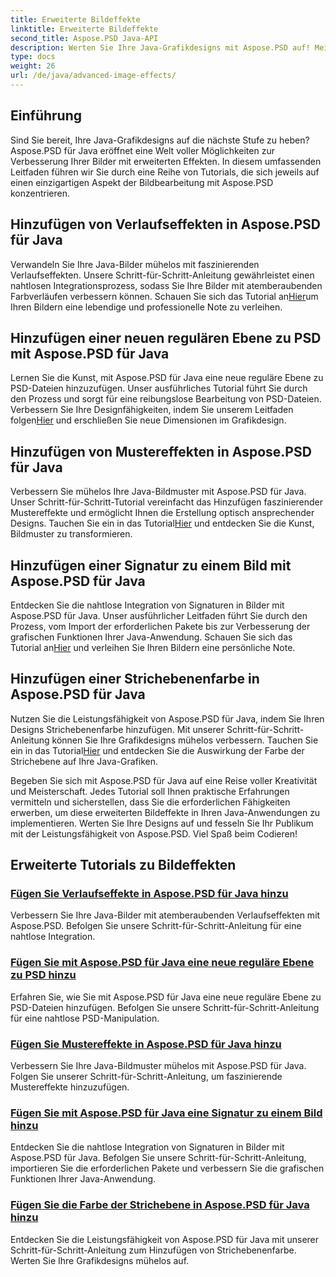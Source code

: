 ```yaml
---
title: Erweiterte Bildeffekte
linktitle: Erweiterte Bildeffekte
second_title: Aspose.PSD Java-API
description: Werten Sie Ihre Java-Grafikdesigns mit Aspose.PSD auf! Meistern Sie nahtlos erweiterte Bildeffekte – von Verläufen und Mustern bis hin zu Signaturen und Strichen.
type: docs
weight: 26
url: /de/java/advanced-image-effects/
---
```

## Einführung
Sind Sie bereit, Ihre Java-Grafikdesigns auf die nächste Stufe zu heben? Aspose.PSD für Java eröffnet eine Welt voller Möglichkeiten zur Verbesserung Ihrer Bilder mit erweiterten Effekten. In diesem umfassenden Leitfaden führen wir Sie durch eine Reihe von Tutorials, die sich jeweils auf einen einzigartigen Aspekt der Bildbearbeitung mit Aspose.PSD konzentrieren.

## Hinzufügen von Verlaufseffekten in Aspose.PSD für Java

 Verwandeln Sie Ihre Java-Bilder mühelos mit faszinierenden Verlaufseffekten. Unsere Schritt-für-Schritt-Anleitung gewährleistet einen nahtlosen Integrationsprozess, sodass Sie Ihre Bilder mit atemberaubenden Farbverläufen verbessern können. Schauen Sie sich das Tutorial an[Hier](./add-gradient-effects/)um Ihren Bildern eine lebendige und professionelle Note zu verleihen.

## Hinzufügen einer neuen regulären Ebene zu PSD mit Aspose.PSD für Java

 Lernen Sie die Kunst, mit Aspose.PSD für Java eine neue reguläre Ebene zu PSD-Dateien hinzuzufügen. Unser ausführliches Tutorial führt Sie durch den Prozess und sorgt für eine reibungslose Bearbeitung von PSD-Dateien. Verbessern Sie Ihre Designfähigkeiten, indem Sie unserem Leitfaden folgen[Hier](./add-new-regular-layer/) und erschließen Sie neue Dimensionen im Grafikdesign.

## Hinzufügen von Mustereffekten in Aspose.PSD für Java

 Verbessern Sie mühelos Ihre Java-Bildmuster mit Aspose.PSD für Java. Unser Schritt-für-Schritt-Tutorial vereinfacht das Hinzufügen faszinierender Mustereffekte und ermöglicht Ihnen die Erstellung optisch ansprechender Designs. Tauchen Sie ein in das Tutorial[Hier](./add-pattern-effects/) und entdecken Sie die Kunst, Bildmuster zu transformieren.

## Hinzufügen einer Signatur zu einem Bild mit Aspose.PSD für Java

Entdecken Sie die nahtlose Integration von Signaturen in Bilder mit Aspose.PSD für Java. Unser ausführlicher Leitfaden führt Sie durch den Prozess, vom Import der erforderlichen Pakete bis zur Verbesserung der grafischen Funktionen Ihrer Java-Anwendung. Schauen Sie sich das Tutorial an[Hier](./add-signature-to-image/) und verleihen Sie Ihren Bildern eine persönliche Note.

## Hinzufügen einer Strichebenenfarbe in Aspose.PSD für Java

 Nutzen Sie die Leistungsfähigkeit von Aspose.PSD für Java, indem Sie Ihren Designs Strichebenenfarbe hinzufügen. Mit unserer Schritt-für-Schritt-Anleitung können Sie Ihre Grafikdesigns mühelos verbessern. Tauchen Sie ein in das Tutorial[Hier](./add-stroke-layer-color/) und entdecken Sie die Auswirkung der Farbe der Strichebene auf Ihre Java-Grafiken.

Begeben Sie sich mit Aspose.PSD für Java auf eine Reise voller Kreativität und Meisterschaft. Jedes Tutorial soll Ihnen praktische Erfahrungen vermitteln und sicherstellen, dass Sie die erforderlichen Fähigkeiten erwerben, um diese erweiterten Bildeffekte in Ihren Java-Anwendungen zu implementieren. Werten Sie Ihre Designs auf und fesseln Sie Ihr Publikum mit der Leistungsfähigkeit von Aspose.PSD. Viel Spaß beim Codieren!
## Erweiterte Tutorials zu Bildeffekten
### [Fügen Sie Verlaufseffekte in Aspose.PSD für Java hinzu](./add-gradient-effects/)
Verbessern Sie Ihre Java-Bilder mit atemberaubenden Verlaufseffekten mit Aspose.PSD. Befolgen Sie unsere Schritt-für-Schritt-Anleitung für eine nahtlose Integration.
### [Fügen Sie mit Aspose.PSD für Java eine neue reguläre Ebene zu PSD hinzu](./add-new-regular-layer/)
Erfahren Sie, wie Sie mit Aspose.PSD für Java eine neue reguläre Ebene zu PSD-Dateien hinzufügen. Befolgen Sie unsere Schritt-für-Schritt-Anleitung für eine nahtlose PSD-Manipulation.
### [Fügen Sie Mustereffekte in Aspose.PSD für Java hinzu](./add-pattern-effects/)
Verbessern Sie Ihre Java-Bildmuster mühelos mit Aspose.PSD für Java. Folgen Sie unserer Schritt-für-Schritt-Anleitung, um faszinierende Mustereffekte hinzuzufügen.
### [Fügen Sie mit Aspose.PSD für Java eine Signatur zu einem Bild hinzu](./add-signature-to-image/)
Entdecken Sie die nahtlose Integration von Signaturen in Bilder mit Aspose.PSD für Java. Befolgen Sie unsere Schritt-für-Schritt-Anleitung, importieren Sie die erforderlichen Pakete und verbessern Sie die grafischen Funktionen Ihrer Java-Anwendung.
### [Fügen Sie die Farbe der Strichebene in Aspose.PSD für Java hinzu](./add-stroke-layer-color/)
Entdecken Sie die Leistungsfähigkeit von Aspose.PSD für Java mit unserer Schritt-für-Schritt-Anleitung zum Hinzufügen von Strichebenenfarbe. Werten Sie Ihre Grafikdesigns mühelos auf.